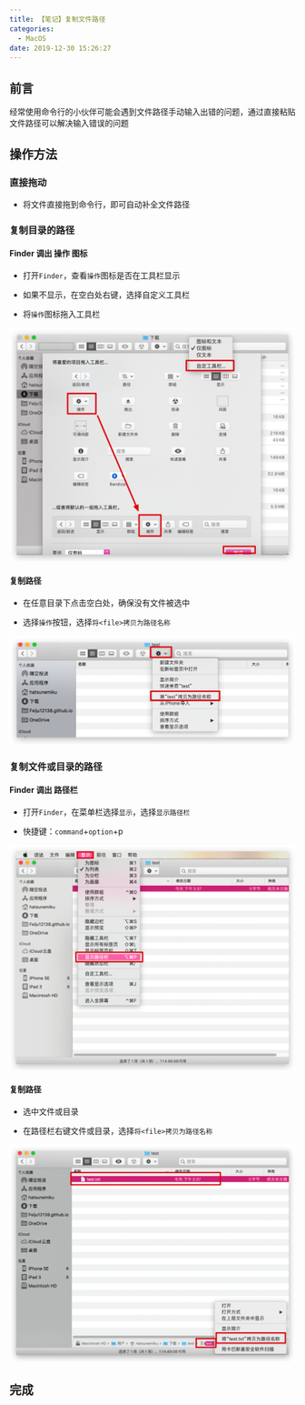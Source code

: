 ```yaml
---
title: 【笔记】复制文件路径
categories:
  - MacOS
date: 2019-12-30 15:26:27
---
```


## 前言

经常使用命令行的小伙伴可能会遇到文件路径手动输入出错的问题，通过直接粘贴文件路径可以解决输入错误的问题

<!-- more -->

## 操作方法

### 直接拖动

- 将文件直接拖到命令行，即可自动补全文件路径

### 复制目录的路径

#### Finder 调出 操作 图标

- 打开`Finder`，查看`操作`图标是否在工具栏显示

- 如果不显示，在空白处右键，选择自定义工具栏

- 将`操作`图标拖入工具栏

![01.png](/images/20191230152627/01.png)

#### 复制路径

- 在任意目录下点击空白处，确保没有文件被选中

- 选择`操作`按钮，选择`将<file>拷贝为路径名称`

![02.png](/images/20191230152627/02.png)

### 复制文件或目录的路径

#### Finder 调出 路径栏

- 打开`Finder`，在菜单栏选择`显示`，选择`显示路径栏`

- 快捷键：`command`+`option`+p

![03.png](/images/20191230152627/03.png)

#### 复制路径

- 选中文件或目录

- 在路径栏右键文件或目录，选择`将<file>拷贝为路径名称`

![04.png](/images/20191230152627/04.png)

## 完成

